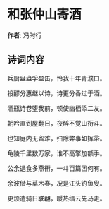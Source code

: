 # 和张仲山寄酒

**作者**: 冯时行

## 诗词内容

兵厨盎盎孚盈缶，怜我十年青濮口。

投醪分惠继以诗，诗更分香过于酒。

酒瓶诗卷堕我前，顿使幽栖添二友。

朝吟直到屋翻日，夜醉不觉山衔斗。

也知庭内无留难，扫除弊事如挥帚。

龟陵千里数万家，谁不高擎加额手。

公余退食多燕衎，一斗百篇困何有。

余波借与草木春，况是江头钓鱼叟。

更烦遣骑日联翩，暖热缙云先马走。

